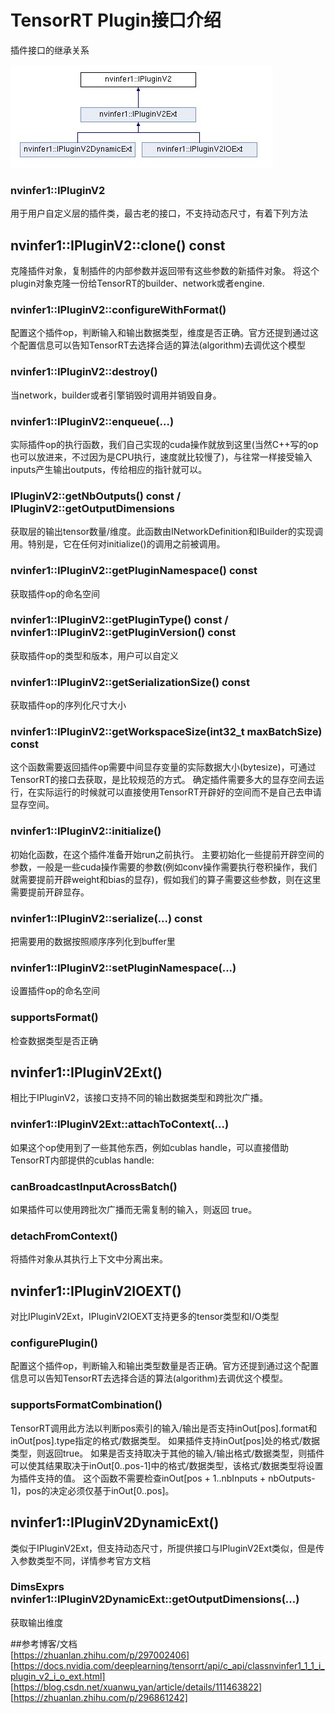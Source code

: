 # TensorRT Plugin接口介绍
插件接口的继承关系

![](https://github.com/zhangcheng828/TensorRT-Plugin/blob/main/plugin/plugin.jpg)
### nvinfer1::IPluginV2 
用于用户自定义层的插件类，最古老的接口，不支持动态尺寸，有着下列方法

## nvinfer1::IPluginV2::clone() const
克隆插件对象，复制插件的内部参数并返回带有这些参数的新插件对象。
将这个plugin对象克隆一份给TensorRT的builder、network或者engine.

### nvinfer1::IPluginV2::configureWithFormat()
配置这个插件op，判断输入和输出数据类型，维度是否正确。官方还提到通过这个配置信息可以告知TensorRT去选择合适的算法(algorithm)去调优这个模型

### nvinfer1::IPluginV2::destroy()
当network，builder或者引擎销毁时调用并销毁自身。

### nvinfer1::IPluginV2::enqueue(...)
实际插件op的执行函数，我们自己实现的cuda操作就放到这里(当然C++写的op也可以放进来，不过因为是CPU执行，速度就比较慢了)，与往常一样接受输入inputs产生输出outputs，传给相应的指针就可以。

### IPluginV2::getNbOutputs() const  /   IPluginV2::getOutputDimensions
获取层的输出tensor数量/维度。此函数由INetworkDefinition和IBuilder的实现调用。特别是，它在任何对initialize()的调用之前被调用。

### nvinfer1::IPluginV2::getPluginNamespace() const
获取插件op的命名空间

### nvinfer1::IPluginV2::getPluginType() const / nvinfer1::IPluginV2::getPluginVersion() const
获取插件op的类型和版本，用户可以自定义

### nvinfer1::IPluginV2::getSerializationSize()	const
获取插件op的序列化尺寸大小

### nvinfer1::IPluginV2::getWorkspaceSize(int32_t maxBatchSize)	const
这个函数需要返回插件op需要中间显存变量的实际数据大小(bytesize)，可通过TensorRT的接口去获取，是比较规范的方式。
确定插件需要多大的显存空间去运行，在实际运行的时候就可以直接使用TensorRT开辟好的空间而不是自己去申请显存空间。

### nvinfer1::IPluginV2::initialize()
初始化函数，在这个插件准备开始run之前执行。
主要初始化一些提前开辟空间的参数，一般是一些cuda操作需要的参数(例如conv操作需要执行卷积操作，我们就需要提前开辟weight和bias的显存)，假如我们的算子需要这些参数，则在这里需要提前开辟显存。

### nvinfer1::IPluginV2::serialize(...)	const
把需要用的数据按照顺序序列化到buffer里

### nvinfer1::IPluginV2::setPluginNamespace(...)
设置插件op的命名空间

### supportsFormat()
检查数据类型是否正确

## nvinfer1::IPluginV2Ext()
相比于IPluginV2，该接口支持不同的输出数据类型和跨批次广播。

### nvinfer1::IPluginV2Ext::attachToContext(...)
如果这个op使用到了一些其他东西，例如cublas handle，可以直接借助TensorRT内部提供的cublas handle:

### canBroadcastInputAcrossBatch()
如果插件可以使用跨批次广播而无需复制的输入，则返回 true。

### detachFromContext()
将插件对象从其执行上下文中分离出来。

## nvinfer1::IPluginV2IOEXT()
对比IPluginV2Ext，IPluginV2IOEXT支持更多的tensor类型和I/O类型

### configurePlugin()
配置这个插件op，判断输入和输出类型数量是否正确。官方还提到通过这个配置信息可以告知TensorRT去选择合适的算法(algorithm)去调优这个模型。

### supportsFormatCombination()
TensorRT调用此方法以判断pos索引的输入/输出是否支持inOut[pos].format和inOut[pos].type指定的格式/数据类型。
如果插件支持inOut[pos]处的格式/数据类型，则返回true。 如果是否支持取决于其他的输入/输出格式/数据类型，则插件可以使其结果取决于inOut[0..pos-1]中的格式/数据类型，该格式/数据类型将设置为插件支持的值。 这个函数不需要检查inOut[pos + 1..nbInputs + nbOutputs-1]，pos的决定必须仅基于inOut[0..pos]。

## nvinfer1::IPluginV2DynamicExt()
类似于IPluginV2Ext，但支持动态尺寸，所提供接口与IPluginV2Ext类似，但是传入参数类型不同，详情参考官方文档

### DimsExprs nvinfer1::IPluginV2DynamicExt::getOutputDimensions(...)
获取输出维度

##参考博客/文档
<br>[https://zhuanlan.zhihu.com/p/297002406]
<br>[https://docs.nvidia.com/deeplearning/tensorrt/api/c_api/classnvinfer1_1_1_i_plugin_v2_i_o_ext.html]
<br>[https://blog.csdn.net/xuanwu_yan/article/details/111463822]
<br>[https://zhuanlan.zhihu.com/p/296861242]
